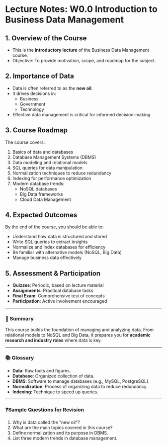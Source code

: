 # Lecture Notes: W0.0 Introduction to Business Data Management

## 1. Overview of the Course
- This is the **introductory lecture** of the Business Data Management course.
- Objective: To provide motivation, scope, and roadmap for the subject.

## 2. Importance of Data
- Data is often referred to as the **new oil**.
- It drives decisions in:
  - Business
  - Government
  - Technology
- Effective data management is critical for informed decision-making.

## 3. Course Roadmap
The course covers:
1. Basics of data and databases
2. Database Management Systems (DBMS)
3. Data modeling and relational models
4. SQL queries for data manipulation
5. Normalization techniques to reduce redundancy
6. Indexing for performance optimization
7. Modern database trends:
   - NoSQL databases
   - Big Data frameworks
   - Cloud Data Management

## 4. Expected Outcomes
By the end of the course, you should be able to:
- Understand how data is structured and stored
- Write SQL queries to extract insights
- Normalize and index databases for efficiency
- Be familiar with alternative models (NoSQL, Big Data)
- Manage business data effectively

## 5. Assessment & Participation
- **Quizzes**: Periodic, based on lecture material
- **Assignments**: Practical database tasks
- **Final Exam**: Comprehensive test of concepts
- **Participation**: Active involvement encouraged

---
### 📌 Summary
This course builds the foundation of managing and analyzing data. 
From relational models to NoSQL and Big Data, it prepares you for **academic research and industry roles** where data is key.

---
### 📚 Glossary
- **Data**: Raw facts and figures.
- **Database**: Organized collection of data.
- **DBMS**: Software to manage databases (e.g., MySQL, PostgreSQL).
- **Normalization**: Process of organizing data to reduce redundancy.
- **Indexing**: Technique to speed up queries.

---
### ❓Sample Questions for Revision
1. Why is data called the "new oil"?
2. What are the main topics covered in this course?
3. Define normalization and its purpose in DBMS.
4. List three modern trends in database management.
